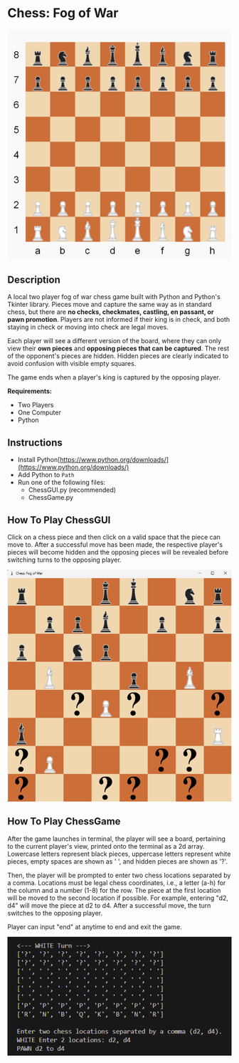 # Chess: Fog of War

![Chess Board](/assets/board.png "Chess Board")

## Description

A local two player fog of war chess game built with Python and Python's Tkinter library. Pieces move and capture the same way as in standard chess, but there are **no checks, checkmates, castling, en passant, or pawn promotion**. Players are not informed if their king is in check, and both staying in check or moving into check are legal moves. 

Each player will see a different version of the board, where they can only view their **own pieces** and **opposing pieces that can be captured**. The rest of the opponent's pieces are hidden. Hidden pieces are clearly indicated to avoid confusion with visible empty squares. 

The game ends when a player's king is captured by the opposing player.

**Requirements:**
* Two Players
* One Computer
* Python

## Instructions

* Install Python[https://www.python.org/downloads/](https://www.python.org/downloads/)
* Add Python to <code>Path</code>
* Run one of the following files:
    * ChessGUI.py (recommended)
    * ChessGame.py

## How To Play ChessGUI

Click on a chess piece and then click on a valid space that the piece can move to. After a successful move has been made, the respective player's pieces will become hidden and the opposing pieces will be revealed before switching turns to the opposing player.

![GUI Example](/assets/gui_example.png "GUI Example")

## How To Play ChessGame

After the game launches in terminal, the player will see a board, pertaining to the current player's view, printed onto the terminal as a 2d array. Lowercase letters represent black pieces, uppercase letters represent white pieces, empty spaces are shown as ' ', and hidden pieces are shown as '?'. 

Then, the player will be prompted to enter two chess locations separated by a comma. Locations must be legal chess coordinates, i.e., a letter (a-h) for the column and a number (1-8) for the row. The piece at the first location will be moved to the second location if possible. For example, entering "d2, d4" will move the piece at d2 to d4. After a successful move, the turn switches to the opposing player.


Player can input "end" at anytime to end and exit the game.

![Terminal Example](/assets/terminal_example.png "Terminal Example")